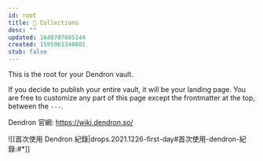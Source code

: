 ```yaml
---
id: root
title: 👾 Collections
desc: ""
updated: 1640707605144
created: 1595961348801
stub: false
---
```


This is the root for your Dendron vault.

If you decide to publish your entire vault, it will be your landing page. You are free to customize any part of this page except the frontmatter at the top, between the `---`.

Dendron 官網: https://wiki.dendron.so/

![[首次使用 Dendron 紀錄|drops.2021.1226-first-day#首次使用-dendron-紀錄:#*]]

